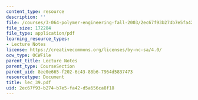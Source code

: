 ```yaml
---
content_type: resource
description: ''
file: /courses/3-064-polymer-engineering-fall-2003/2ec67f93b274b7e5fa42d5a656ca8f18_lec_39.pdf
file_size: 172284
file_type: application/pdf
learning_resource_types:
- Lecture Notes
license: https://creativecommons.org/licenses/by-nc-sa/4.0/
ocw_type: OCWFile
parent_title: Lecture Notes
parent_type: CourseSection
parent_uid: 8ee0e665-f202-6c43-88b6-7964d5837473
resourcetype: Document
title: lec_39.pdf
uid: 2ec67f93-b274-b7e5-fa42-d5a656ca8f18
---
```

